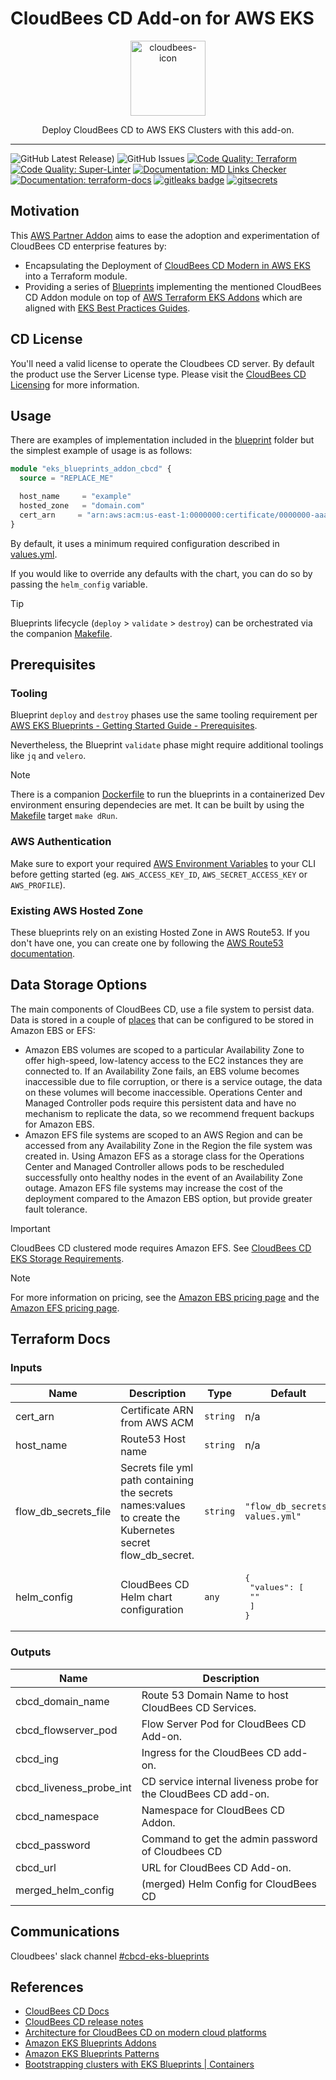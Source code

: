 # CloudBees CD Add-on for AWS EKS

<p align="center">
  <a href="https://www.cloudbees.com/capabilities/continuous-delivery"><img alt="cloudbees-icon" src="https://images.ctfassets.net/vtn4rfaw6n2j/7FKeUjwsXI1d2JPUIvSMZJ/be286872ace9ca3b6b66a64adbb3c16a/cb-tag-sm.svg?fm=webp&q=85" height="120px" /></a>
  <p align="center">Deploy CloudBees CD to AWS EKS Clusters with this add-on.</p>
</p>

---

![GitHub Latest Release)](https://img.shields.io/github/v/release/cloudbees/terraform-aws-cloudbees-cd-eks-addon?logo=github) ![GitHub Issues](https://img.shields.io/github/issues/cloudbees/terraform-aws-cloudbees-cd-eks-addon?logo=github) [![Code Quality: Terraform](https://github.com/cloudbees/terraform-aws-cloudbees-cd-eks-addon/actions/workflows/terraform.yml/badge.svg?event=pull_request)](https://github.com/cloudbees/terraform-aws-cloudbees-cd-eks-addon/actions/workflows/terraform.yml) [![Code Quality: Super-Linter](https://github.com/cloudbees/terraform-aws-cloudbees-cd-eks-addon/actions/workflows/superlinter.yml/badge.svg?event=pull_request)](https://github.com/cloudbees/terraform-aws-cloudbees-cd-eks-addon/actions/workflows/superlinter.yml) [![Documentation: MD Links Checker](https://github.com/cloudbees/terraform-aws-cloudbees-cd-eks-addon/actions/workflows/md-link-checker.yml/badge.svg?event=pull_request)](https://github.com/cloudbees/terraform-aws-cloudbees-cd-eks-addon/actions/workflows/md-link-checker.yml) [![Documentation: terraform-docs](https://github.com/cloudbees/terraform-aws-cloudbees-cd-eks-addon/actions/workflows/terraform-docs.yml/badge.svg?event=pull_request)](https://github.com/cloudbees/terraform-aws-cloudbees-cd-eks-addon/actions/workflows/terraform-docs.yml) [![gitleaks badge](https://img.shields.io/badge/protected%20by-gitleaks-blue)](https://github.com/zricethezav/gitleaks#pre-commit) [![gitsecrets](https://img.shields.io/badge/protected%20by-gitsecrets-blue)](https://github.com/awslabs/git-secrets)

## Motivation

This [AWS Partner Addon](https://aws-ia.github.io/terraform-aws-eks-blueprints-addons/main/aws-partner-addons/) aims to ease the adoption and experimentation of CloudBees CD enterprise features by:

- Encapsulating the Deployment of [CloudBees CD Modern in AWS EKS](https://docs.cloudbees.com/docs/cloudbees-cd/latest/install-k8s/) into a Terraform module.
- Providing a series of [Blueprints](blueprints) implementing the mentioned CloudBees CD Addon module on top of [AWS Terraform EKS Addons](https://aws-ia.github.io/terraform-aws-eks-blueprints-addons/main/) which are aligned with [EKS Best Practices Guides](https://aws.github.io/aws-eks-best-practices/).

## CD License
You'll need a valid license to operate the Cloudbees CD server. By default the product use the Server License type. Please visit the [CloudBees CD Licensing](https://docs.cloudbees.com/docs/cloudbees-cd/latest/set-up-cdro/licenses) for more information.

## Usage

There are examples of implementation included in the [blueprint](blueprints) folder but the simplest example of usage is as follows:

```terraform
module "eks_blueprints_addon_cbcd" {
  source = "REPLACE_ME"

  host_name     = "example"
  hosted_zone   = "domain.com"
  cert_arn     = "arn:aws:acm:us-east-1:0000000:certificate/0000000-aaaa-bbb-ccc-thisIsAnExample"
}
```

By default, it uses a minimum required configuration described in [values.yml](values.yml).

If you would like to override any defaults with the chart, you can do so by passing the `helm_config` variable.

> [!TIP]
> Blueprints lifecycle (`deploy` > `validate` > `destroy`) can be orchestrated via the companion [Makefile](Makefile).

## Prerequisites

### Tooling

Blueprint `deploy` and `destroy` phases use the same tooling requirement per [AWS EKS Blueprints - Getting Started Guide - Prerequisites](https://aws-ia.github.io/terraform-aws-eks-blueprints/getting-started/#prerequisites).

Nevertheless, the Blueprint `validate` phase might require additional toolings like `jq` and `velero`.

> [!NOTE]
> There is a companion [Dockerfile](blueprints/Dockerfile) to run the blueprints in a containerized Dev environment ensuring dependecies are met. It can be built by using the [Makefile](Makefile) target `make dRun`.

### AWS Authentication

Make sure to export your required [AWS Environment Variables](https://docs.aws.amazon.com/cli/latest/userguide/cli-configure-envvars.html) to your CLI before getting started (eg. `AWS_ACCESS_KEY_ID`, `AWS_SECRET_ACCESS_KEY` or `AWS_PROFILE`).

### Existing AWS Hosted Zone

These blueprints rely on an existing Hosted Zone in AWS Route53. If you don't have one, you can create one by following the [AWS Route53 documentation](https://docs.aws.amazon.com/Route53/latest/DeveloperGuide/hosted-zones-working-with.html).

## Data Storage Options

The main components of CloudBees CD, use a file system to persist data. Data is stored in a couple of [places](https://docs.cloudbees.com/docs/cloudbees-cd/latest/requirements/k8s-requirements#persist) that can be configured to be stored in Amazon EBS or EFS:

- Amazon EBS volumes are scoped to a particular Availability Zone to offer high-speed, low-latency access to the EC2 instances they are connected to. If an Availability Zone fails, an EBS volume becomes inaccessible due to file corruption, or there is a service outage, the data on these volumes will become inaccessible. Operations Center and Managed Controller pods require this persistent data and have no mechanism to replicate the data, so we recommend frequent backups for Amazon EBS.
- Amazon EFS file systems are scoped to an AWS Region and can be accessed from any Availability Zone in the Region the file system was created in. Using Amazon EFS as a storage class for the Operations Center and Managed Controller allows pods to be rescheduled successfully onto healthy nodes in the event of an Availability Zone outage. Amazon EFS file systems may increase the cost of the deployment compared to the Amazon EBS option, but provide greater fault tolerance.

> [!IMPORTANT]  
> CloudBees CD clustered mode requires Amazon EFS. See [CloudBees CD EKS Storage Requirements](https://docs.cloudbees.com/docs/cloudbees-cd/latest/requirements/k8s-requirements#persist).

> [!NOTE]
> For more information on pricing, see the [Amazon EBS pricing page](https://aws.amazon.com/ebs/pricing/) and the [Amazon EFS pricing page](https://aws.amazon.com/efs/pricing/).

## Terraform Docs

<!-- BEGIN_TF_DOCS -->
### Inputs

| Name | Description | Type | Default | Required |
|------|-------------|------|---------|:--------:|
| cert_arn | Certificate ARN from AWS ACM | `string` | n/a | yes |
| host_name | Route53 Host name | `string` | n/a | yes |
| flow_db_secrets_file | Secrets file yml path containing the secrets names:values to create the Kubernetes secret flow_db_secret. | `string` | `"flow_db_secrets-values.yml"` | no |
| helm_config | CloudBees CD Helm chart configuration | `any` | <pre>{<br>  "values": [<br>    ""<br>  ]<br>}</pre> | no |

### Outputs

| Name | Description |
|------|-------------|
| cbcd_domain_name | Route 53 Domain Name to host CloudBees CD Services. |
| cbcd_flowserver_pod | Flow Server Pod for CloudBees CD Add-on. |
| cbcd_ing | Ingress for the CloudBees CD add-on. |
| cbcd_liveness_probe_int | CD service internal liveness probe for the CloudBees CD add-on. |
| cbcd_namespace | Namespace for CloudBees CD Addon. |
| cbcd_password | Command to get the admin password of Cloudbees CD |
| cbcd_url | URL for CloudBees CD Add-on. |
| merged_helm_config | (merged) Helm Config for CloudBees CD |
<!-- END_TF_DOCS -->

## Communications

Cloudbees' slack channel [#cbcd-eks-blueprints](https://cloudbees.slack.com/archives/C05NACAEM5H)

## References

- [CloudBees CD Docs](https://docs.cloudbees.com/docs/cloudbees-cd/latest/)
- [CloudBees CD release notes](https://docs.cloudbees.com/docs/release-notes/latest/cloudbees-cd/)
- [Architecture for CloudBees CD on modern cloud platforms](https://docs.cloudbees.com/docs/cloudbees-cd/latest/architecture/cd-cloud)
- [Amazon EKS Blueprints Addons](https://aws-ia.github.io/terraform-aws-eks-blueprints-addons/main/)
- [Amazon EKS Blueprints Patterns](https://aws-ia.github.io/terraform-aws-eks-blueprints/)
- [Bootstrapping clusters with EKS Blueprints | Containers](https://aws.amazon.com/blogs/containers/bootstrapping-clusters-with-eks-blueprints/)
